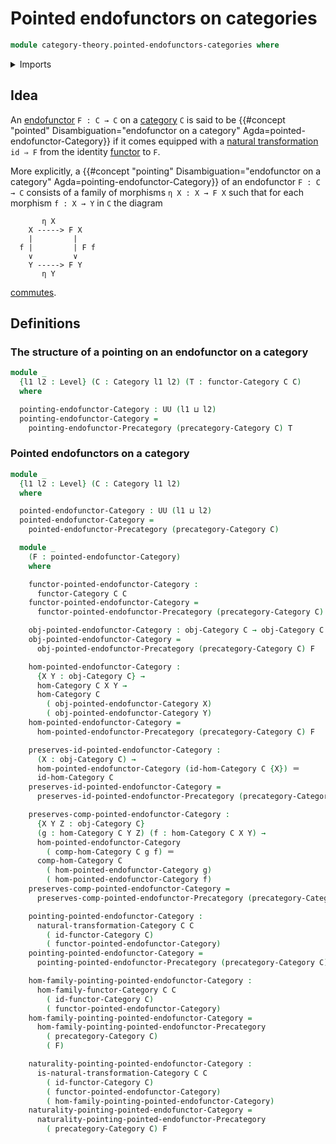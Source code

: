 # Pointed endofunctors on categories

```agda
module category-theory.pointed-endofunctors-categories where
```

<details><summary>Imports</summary>

```agda
open import category-theory.categories
open import category-theory.functors-categories
open import category-theory.natural-transformations-functors-categories
open import category-theory.pointed-endofunctors-precategories

open import foundation.dependent-pair-types
open import foundation.identity-types
open import foundation.universe-levels
```

</details>

## Idea

An [endofunctor](category-theory.functors-categories.md) `F : C → C` on a
[category](category-theory.categories.md) `C` is said to be
{{#concept "pointed" Disambiguation="endofunctor on a category" Agda=pointed-endofunctor-Category}}
if it comes equipped with a
[natural transformation](category-theory.natural-transformations-functors-categories.md)
`id ⇒ F` from the identity [functor](category-theory.functors-categories.md) to
`F`.

More explicitly, a
{{#concept "pointing" Disambiguation="endofunctor on a category" Agda=pointing-endofunctor-Category}}
of an endofunctor `F : C → C` consists of a family of morphisms `η X : X → F X`
such that for each morphism `f : X → Y` in `C` the diagram

```text
       η X
    X -----> F X
    |         |
  f |         | F f
    ∨         ∨
    Y -----> F Y
       η Y
```

[commutes](category-theory.commuting-squares-of-morphisms-in-categories.md).

## Definitions

### The structure of a pointing on an endofunctor on a category

```agda
module _
  {l1 l2 : Level} (C : Category l1 l2) (T : functor-Category C C)
  where

  pointing-endofunctor-Category : UU (l1 ⊔ l2)
  pointing-endofunctor-Category =
    pointing-endofunctor-Precategory (precategory-Category C) T
```

### Pointed endofunctors on a category

```agda
module _
  {l1 l2 : Level} (C : Category l1 l2)
  where

  pointed-endofunctor-Category : UU (l1 ⊔ l2)
  pointed-endofunctor-Category =
    pointed-endofunctor-Precategory (precategory-Category C)

  module _
    (F : pointed-endofunctor-Category)
    where

    functor-pointed-endofunctor-Category :
      functor-Category C C
    functor-pointed-endofunctor-Category =
      functor-pointed-endofunctor-Precategory (precategory-Category C) F

    obj-pointed-endofunctor-Category : obj-Category C → obj-Category C
    obj-pointed-endofunctor-Category =
      obj-pointed-endofunctor-Precategory (precategory-Category C) F

    hom-pointed-endofunctor-Category :
      {X Y : obj-Category C} →
      hom-Category C X Y →
      hom-Category C
        ( obj-pointed-endofunctor-Category X)
        ( obj-pointed-endofunctor-Category Y)
    hom-pointed-endofunctor-Category =
      hom-pointed-endofunctor-Precategory (precategory-Category C) F

    preserves-id-pointed-endofunctor-Category :
      (X : obj-Category C) →
      hom-pointed-endofunctor-Category (id-hom-Category C {X}) ＝
      id-hom-Category C
    preserves-id-pointed-endofunctor-Category =
      preserves-id-pointed-endofunctor-Precategory (precategory-Category C) F

    preserves-comp-pointed-endofunctor-Category :
      {X Y Z : obj-Category C}
      (g : hom-Category C Y Z) (f : hom-Category C X Y) →
      hom-pointed-endofunctor-Category
        ( comp-hom-Category C g f) ＝
      comp-hom-Category C
        ( hom-pointed-endofunctor-Category g)
        ( hom-pointed-endofunctor-Category f)
    preserves-comp-pointed-endofunctor-Category =
      preserves-comp-pointed-endofunctor-Precategory (precategory-Category C) F

    pointing-pointed-endofunctor-Category :
      natural-transformation-Category C C
        ( id-functor-Category C)
        ( functor-pointed-endofunctor-Category)
    pointing-pointed-endofunctor-Category =
      pointing-pointed-endofunctor-Precategory (precategory-Category C) F

    hom-family-pointing-pointed-endofunctor-Category :
      hom-family-functor-Category C C
        ( id-functor-Category C)
        ( functor-pointed-endofunctor-Category)
    hom-family-pointing-pointed-endofunctor-Category =
      hom-family-pointing-pointed-endofunctor-Precategory
        ( precategory-Category C)
        ( F)

    naturality-pointing-pointed-endofunctor-Category :
      is-natural-transformation-Category C C
        ( id-functor-Category C)
        ( functor-pointed-endofunctor-Category)
        ( hom-family-pointing-pointed-endofunctor-Category)
    naturality-pointing-pointed-endofunctor-Category =
      naturality-pointing-pointed-endofunctor-Precategory
        ( precategory-Category C) F
```
